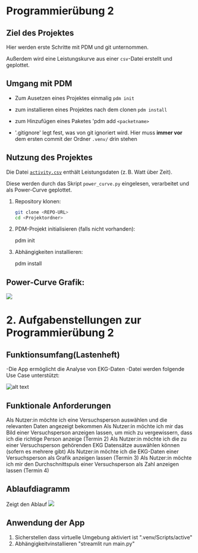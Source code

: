 # Programmierübung 2

## Ziel des Projektes

Hier werden erste Schritte mit PDM und git unternommen.

Außerdem wird eine Leistungskurve aus einer `csv`-Datei erstellt und geplottet.

## Umgang mit PDM

- Zum Ausetzen eines Projektes einmalig `pdm init`
- zum installieren eines Projektes nach dem clonen `pdm install`
- zum Hinzufügen eines Paketes 'pdm add `<packetname>`

- '.gitignore' legt fest, was von git ignoriert wird. Hier muss __immer vor__ dem ersten commit der Ordner `.venv/` drin stehen

## Nutzung des Projektes

Die Datei [`activity.csv`](activity.csv) enthält Leistungsdaten (z. B. Watt über Zeit).

Diese werden durch das Skript `power_curve.py` eingelesen, verarbeitet und als Power-Curve geplottet.


1. Repository klonen:
   ```bash
   git clone <REPO-URL>
   cd <Projektordner>

2. PDM-Projekt initialisieren (falls nicht vorhanden):

    pdm init

3. Abhängigkeiten installieren:

    pdm install

## Power-Curve Grafik:

![](https://raw.githubusercontent.com/hannahneininger/progue_2025/refs/heads/master/figures/power_curve.png)


# 2. Aufgabenstellungen zur Programmierübung 2
## Funktionsumfang(Lastenheft)
-Die App ermöglicht die Analyse von EKG-Daten
-Datei werden folgende Use Case unterstützt:

![alt text](../../docs/uml_usecase.svg)

## Funktionale Anforderungen
Als Nutzer:in möchte ich eine Versuchsperson auswählen und die relevanten Daten angezeigt bekommen
Als Nutzer:in möchte ich mir das Bild einer Versuchsperson anzeigen lassen, um mich zu vergewissern, dass ich die richtige Person anzeige (Termin 2)
Als Nutzer:in möchte ich die zu einer Versuchsperson gehörenden EKG Datensätze auswählen können (sofern es mehrere gibt)
Als Nutzer:in möchte ich die EKG-Daten einer Versuchsperson als Grafik anzeigen lassen (Termin 3)
Als Nutzer:in möchte ich mir den Durchschnittspuls einer Versuchsperson als Zahl anzeigen lassen (Termin 4)

## Ablaufdiagramm
Zeigt den Ablauf
[![](https://mermaid.ink/img/pako:eNp9ks9y0zAQxl9FsyeYiTNJQ_GfAww0pQcuHHoi7mSEvbFMZcmzkghtJm_Dm_BirJ3GNi2DTl7t99vv044PUNgSIYMoinLja68xEx-M1A8OxfXnm9z0jZ22-0JJ8uL2Y24EH-e5eiVeTyoRRe8caiz8NjikzRey36QpayNkcPvfv5RGc_ekH2UdJbSV5QvIPGJdDcgg6QEl3daj8wfOGK2lRyN-WFJMonl_PBFnTRSJ75KpIR3eV5tbbrzMNUEMcoYOMrYHPiHr6HmqcWIXqyDkKNuKZLu5Ibmr7wWS86hHh9O0_g2TJZx6E7zfpbL7v2b939s2bWBa0WYdqFCuUKb23rVBu-6hhHwxsKN6cPo3-MzyJOzjI-96_AHOWactmEFFdQmZp4AzaJAa2ZVw6KAcvMIGc8j4s8SdDNrnkJsjY600X61tziTZUCnIdlI7rkJb8prWtWS_ZrilzpSubDAestWby34IZAf4CdnFMp5fLFereJmkb5PlgpsPLErmKZ84TRdJGsfx5XEGj73rYp5w9Qdcsgzd?type=png)](https://mermaid.live/edit#pako:eNp9ks9y0zAQxl9FsyeYiTNJQ_GfAww0pQcuHHoi7mSEvbFMZcmzkghtJm_Dm_BirJ3GNi2DTl7t99vv044PUNgSIYMoinLja68xEx-M1A8OxfXnm9z0jZ22-0JJ8uL2Y24EH-e5eiVeTyoRRe8caiz8NjikzRey36QpayNkcPvfv5RGc_ekH2UdJbSV5QvIPGJdDcgg6QEl3daj8wfOGK2lRyN-WFJMonl_PBFnTRSJ75KpIR3eV5tbbrzMNUEMcoYOMrYHPiHr6HmqcWIXqyDkKNuKZLu5Ibmr7wWS86hHh9O0_g2TJZx6E7zfpbL7v2b939s2bWBa0WYdqFCuUKb23rVBu-6hhHwxsKN6cPo3-MzyJOzjI-96_AHOWactmEFFdQmZp4AzaJAa2ZVw6KAcvMIGc8j4s8SdDNrnkJsjY600X61tziTZUCnIdlI7rkJb8prWtWS_ZrilzpSubDAestWby34IZAf4CdnFMp5fLFereJmkb5PlgpsPLErmKZ84TRdJGsfx5XEGj73rYp5w9Qdcsgzd)

## Anwendung der App

1. Sicherstellen dass virtuelle Umgebung aktiviert ist ".venv/Scripts/active"
2. Abhängigkeitvinstallieren "streamlit run main.py"
